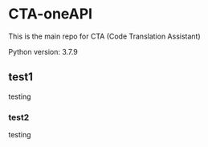 # CTA-oneAPI

This is the main repo for CTA (Code Translation Assistant)

Python version: 3.7.9

## test1
testing

### test2
testing
